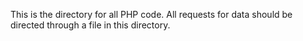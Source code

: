 This is the directory for all PHP code. All requests for data should be directed through a file in this directory.